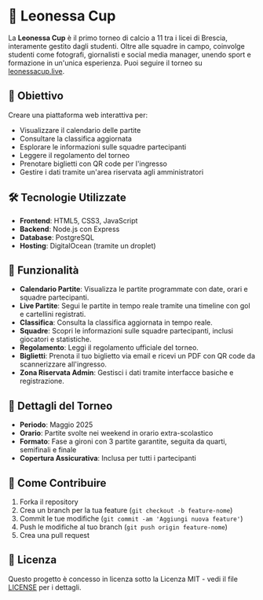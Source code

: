 # 🦁 Leonessa Cup

La **Leonessa Cup** è il primo torneo di calcio a 11 tra i licei di Brescia, interamente gestito dagli studenti. Oltre alle squadre in campo, coinvolge studenti come fotografi, giornalisti e social media manager, unendo sport e formazione in un'unica esperienza. Puoi seguire il torneo su [leonessacup.live](https://leonessacup.live/partite).

## 🎯 Obiettivo

Creare una piattaforma web interattiva per:

* Visualizzare il calendario delle partite
* Consultare la classifica aggiornata
* Esplorare le informazioni sulle squadre partecipanti
* Leggere il regolamento del torneo
* Prenotare biglietti con QR code per l'ingresso
* Gestire i dati tramite un'area riservata agli amministratori

## 🛠️ Tecnologie Utilizzate

* **Frontend**: HTML5, CSS3, JavaScript
* **Backend**: Node.js con Express
* **Database**: PostgreSQL
* **Hosting**: DigitalOcean (tramite un droplet)

## 🚀 Funzionalità

* **Calendario Partite**: Visualizza le partite programmate con date, orari e squadre partecipanti.
* **Live Partite**: Segui le partite in tempo reale tramite una timeline con gol e cartellini registrati.
* **Classifica**: Consulta la classifica aggiornata in tempo reale.
* **Squadre**: Scopri le informazioni sulle squadre partecipanti, inclusi giocatori e statistiche.
* **Regolamento**: Leggi il regolamento ufficiale del torneo.
* **Biglietti**: Prenota il tuo biglietto via email e ricevi un PDF con QR code da scannerizzare all'ingresso.
* **Zona Riservata Admin**: Gestisci i dati tramite interfacce basiche e registrazione.

## 📅 Dettagli del Torneo

* **Periodo**: Maggio 2025
* **Orario**: Partite svolte nei weekend in orario extra-scolastico
* **Formato**: Fase a gironi con 3 partite garantite, seguita da quarti, semifinali e finale
* **Copertura Assicurativa**: Inclusa per tutti i partecipanti

## 🧪 Come Contribuire

1. Forka il repository
2. Crea un branch per la tua feature (`git checkout -b feature-nome`)
3. Commit le tue modifiche (`git commit -am 'Aggiungi nuova feature'`)
4. Push le modifiche al tuo branch (`git push origin feature-nome`)
5. Crea una pull request

## 📄 Licenza

Questo progetto è concesso in licenza sotto la Licenza MIT - vedi il file [LICENSE](LICENSE) per i dettagli.
